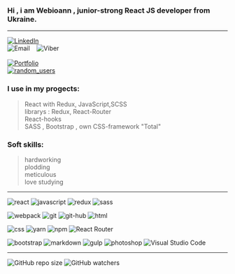 ### Hi , i am Webioann , junior-strong React JS developer from Ukraine.
***
[![LinkedIn][1b]][1]&nbsp; &nbsp;  
![Email][2b]&nbsp; &nbsp;
![Viber][3b] <br/><br/>
[![Portfolio][4b]][4a]<br/>
[![random_users][5b]][5a]

<!-- <img src="./assets/github-bg.jpg"/> -->

### I use in my progects:
>  React with Redux, JavaScript,SCSS<br/>
>  librarys :  Redux, React-Router<br/>
>  React-hooks<br/>
>  SASS , Bootstrap , own CSS-framework "Total"
### Soft skills:
>  hardworking <br/>
>  plodding <br/>
>  meticulous <br/>
>  love studying <br/>
***


![react](https://img.shields.io/badge/react-blue.svg?style=flat&logo=react&logoColor=white)
![javascript](https://img.shields.io/badge/javascript-%23323330.svg?style=flat&logo=javascript&logoColor=%23F7DF1E)
![redux](https://img.shields.io/badge/redux-%23593d88.svg?style=flat&logo=redux&logoColor=white)
![sass](https://img.shields.io/badge/SASS-hotpink.svg?style=flat&logo=SASS&logoColor=white)

![webpack](https://img.shields.io/badge/webpack-%238DD6F9.svg?style=flat&logo=webpack&logoColor=black)
![git](https://img.shields.io/badge/git-%23F05033.svg?style=flat&logo=git&logoColor=white)
![git-hub](https://img.shields.io/badge/github-%23323330.svg?style=flat&logo=github&logoColor=white)
![html](https://img.shields.io/badge/html5-%23E34F26.svg?style=flat&logo=html5&logoColor=white)

![css](https://img.shields.io/badge/css3-%231572B6.svg?style=flat&logo=css3&logoColor=white)
![yarn](https://img.shields.io/badge/yarn-%232C8EBB.svg?style=flat&logo=yarn&logoColor=white)
![npm](https://img.shields.io/badge/NPM-%23323330.svg?style=flat&logo=npm&logoColor=white)
![React Router](https://img.shields.io/badge/react_router-CA4245?style=flat&logo=react-router&logoColor=white)

![bootstrap](https://img.shields.io/badge/bootstrap-%23563D7C.svg?style=flat&logo=bootstrap&logoColor=white)
![markdown](https://img.shields.io/badge/markdown-%23000000.svg?style=flat&logo=markdown&logoColor=white)
![gulp](https://img.shields.io/badge/GULP-%23CF4647.svg?style=flat&logo=gulp&logoColor=white)
![photoshop](https://img.shields.io/badge/adobephotoshop-green.svg?style=flat&logo=adobephotoshop&logoColor=white)
![Visual Studio Code](https://img.shields.io/badge/Visual%20Studio%20Code-0078d7.svg?style=flat&logo=visual-studio-code&logoColor=white)
<!--   DINAMIC IN REPOSITORY   -->
***
![GitHub repo size][4]   ![GitHub watchers][5]
<!------------- LINKS ---------------->
[1]: https://www.linkedin.com/in/alexander-veles "view my LinkedIn"
[1b]: https://img.shields.io/badge/alexandr_veles-%230077B5.svg?style=flat&logo=linkedIn&logoColor=white
[2b]: https://img.shields.io/badge/ioannn7777@gmail.com-%230077B5.svg?style=flat&logo=gmail&logoColor=white?color=red "my emaile"
[3b]: https://img.shields.io/badge/+38_(096)_842_25_72-%8B66A9.svg?style=flat&logo=viber&logoColor=green "send me masage on Viber"
<!-- ------------ PORTFOLIO LINKS ---------------------------------------->
[4a]: https://webioann.github.io/portfolio/ "visite my portfolio"
[4b]: https://img.shields.io/static/v1?label=portfolio&message=https://webioann.github.io/portfolio/&color=<COLOR>
<!-- ------------ RANDOM USERS LINKS ---------------------------------------->
[5a]: https://webioann.github.io/random_users/ "visite random_users app"
[5b]: https://img.shields.io/static/v1?label=random_users&message=https://webioann.github.io/random_users/&color=<COLOR>


[4]: https://img.shields.io/github/repo-size/webioann/webioann?color=red&logo=GitHub
[5]: https://img.shields.io/github/watchers/webioann/webioann?color=red&logo=GitHub








